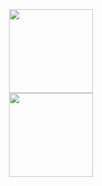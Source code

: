 <div align="center">
    <img href="" width="150" src="https://ibb.co/thQfY1j" alt="" />
</div>
<div align="center">
    <img href="" width="150" src="https://ibb.co/kGxxqzs" alt="" />
</div>
